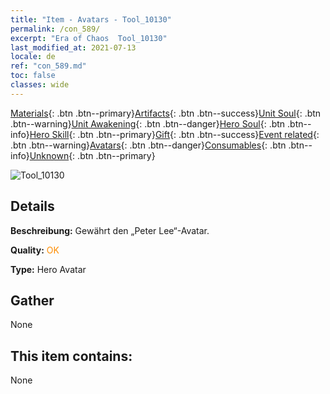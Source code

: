 ```yaml
---
title: "Item - Avatars - Tool_10130"
permalink: /con_589/
excerpt: "Era of Chaos  Tool_10130"
last_modified_at: 2021-07-13
locale: de
ref: "con_589.md"
toc: false
classes: wide
---
```

 [Materials](/ItemsDE/){: .btn .btn--primary}[Artifacts](/ItemsDE/Artifacts/){: .btn .btn--success}[Unit Soul](/ItemsDE/UnitSoul/){: .btn .btn--warning}[Unit Awakening](/ItemsDE/UnitAwakening/){: .btn .btn--danger}[Hero Soul](/ItemsDE/HeroSoul/){: .btn .btn--info}[Hero Skill](/ItemsDE/HeroSkill/){: .btn .btn--primary}[Gift](/ItemsDE/Gift/){: .btn .btn--success}[Event related](/ItemsDE/Events/){: .btn .btn--warning}[Avatars](/ItemsDE/Avatars/){: .btn .btn--danger}[Consumables](/ItemsDE/Consumables/){: .btn .btn--info}[Unknown](/ItemsDE/Unknown/){: .btn .btn--primary}

 ![Tool_10130](/images/h/h_PeterLee.jpg)

## Details
 **Beschreibung:** Gewährt den „Peter Lee“-Avatar.

 **Quality:** <span style="color: #FF8C00">OK</span>

 **Type:** Hero Avatar

## Gather

  None

## This item contains:

  None

